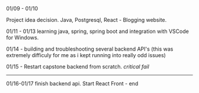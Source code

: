 01/09 - 01/10

Project idea decision.
Java, Postgresql, React - Blogging website.

01/11 - 01/13 learning java, spring, spring boot and integration with VSCode for Windows.


01/14 - building and troubleshooting several backend API's (this was extremely difficuly for me as i kept running into really odd issues)

01/15 - Restart capstone backend from scratch. *critical fail*

------------------------------------------------------

01/16-01/17 finish backend api. Start React Front - end